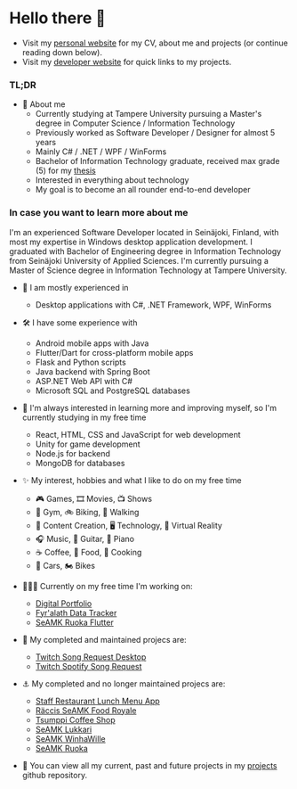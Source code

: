# Hello there 👋

- Visit my [personal website](https://ala-ranta.la) for my CV, about me and projects (or continue reading down below).
- Visit my [developer website](https://koodattu.dev) for quick links to my projects.

### TL;DR
- 💭 About me
  - Currently studying at Tampere University pursuing a Master's degree in Computer Science / Information Technology
  - Previously worked as Software Developer / Designer for almost 5 years
  - Mainly C# / .NET / WPF / WinForms
  - Bachelor of Information Technology graduate, received max grade (5) for my [thesis](https://www.theseus.fi/handle/10024/168319)
  - Interested in everything about technology
  - My goal is to become an all rounder end-to-end developer

### In case you want to learn more about me

I'm an experienced Software Developer located in Seinäjoki, Finland, with most my expertise in Windows desktop application development. I graduated with Bachelor of Engineering degree in Information Technology from Seinäjoki University of Applied Sciences. I'm currently pursuing a Master of Science degree in Information Technology at Tampere University.

- 💼 I am mostly experienced in
  - Desktop applications with C#, .NET Framework, WPF, WinForms

- 🛠️ I have some experience with
  - Android mobile apps with Java
  - Flutter/Dart for cross-platform mobile apps
  - Flask and Python scripts 
  - Java backend with Spring Boot
  - ASP.NET Web API with C#
  - Microsoft SQL and PostgreSQL databases

- 🌱 I'm always interested in learning more and improving myself, so I'm currently studying in my free time
  - React, HTML, CSS and JavaScript for web development
  - Unity for game development
  - Node.js for backend
  - MongoDB for databases

- ✨ My interest, hobbies and what I like to do on my free time
  - 🎮 Games, 🎞️ Movies, 📺 Shows
  - 💪 Gym, 🚲 Biking, 🚶 Walking
  - 💽 Content Creation, 🖥️ Technology, 🥽 Virtual Reality
  - 🎧 Music, 🎸 Guitar, 🎹 Piano
  - ☕ Coffee, 🥘 Food, 🍳 Cooking
  - 🚗 Cars, 🏍️ Bikes

- 👩🏻‍💻 Currently on my free time I'm working on:
  - [Digital Portfolio](https://github.com/Koodattu/ala-ranta.la)
  - [Fyr'alath Data Tracker](https://github.com/Koodattu/fyralath-data-tracker)
  - [SeAMK Ruoka Flutter](https://github.com/Koodattu/seamk-ruoka-flutter)

- 🚀 My completed and maintained projecs are:
  - [Twitch Song Request Desktop](https://github.com/Koodattu/twitch-song-request-desktop)
  - [Twitch Spotify Song Request](https://github.com/Koodattu/twitch-spotify-song-request)

- ⚓ My completed and no longer maintained projecs are:
  - [Staff Restaurant Lunch Menu App](https://github.com/Koodattu/lunch-menu-app)
  - [Räccis SeAMK Food Royale](https://github.com/Koodattu/jere-food-royale-android)
  - [Tsumppi Coffee Shop](https://github.com/Koodattu/tsumppi-coffee-shop)
  - [SeAMK Lukkari](https://github.com/Koodattu/SeAMK-Lukkari)
  - [SeAMK WinhaWille](https://github.com/Koodattu/seamk-winhawille)
  - [SeAMK Ruoka](https://github.com/Koodattu/seamk-ruoka)

- 🧾 You can view all my current, past and future projects in my [projects](https://github.com/Koodattu/projects) github repository.
